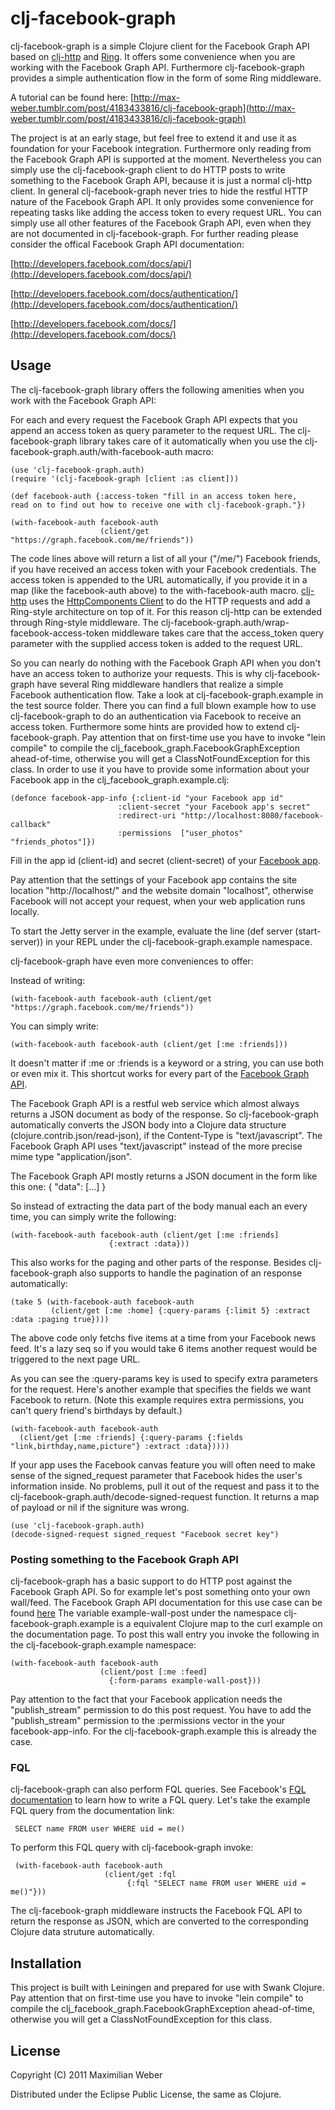 # clj-facebook-graph

clj-facebook-graph is a simple Clojure client for the Facebook Graph
API based on [clj-http](https://github.com/getwoven/clj-http) and
[Ring](https://github.com/mmcgrana/ring). It offers some convenience
when you are working with the Facebook Graph API. Furthermore
clj-facebook-graph provides a simple authentication flow in the form
of some Ring middleware.

A tutorial can be found here:
[http://max-weber.tumblr.com/post/4183433816/clj-facebook-graph](http://max-weber.tumblr.com/post/4183433816/clj-facebook-graph)

The project is at an early stage, but feel free to extend it and use
it as foundation for your Facebook integration. Furthermore only
reading from the Facebook Graph API is supported at the
moment. Nevertheless you can simply use the clj-facebook-graph client
to do HTTP posts to write something to the Facebook Graph API, because
it is just a normal clj-http client. In general clj-facebook-graph
never tries to hide the restful HTTP nature of the Facebook Graph
API. It only provides some convenience for repeating tasks like adding
the access token to every request URL. You can simply use all other
features of the Facebook Graph API, even when they are not documented
in clj-facebook-graph. For further reading please consider the offical
Facebook Graph API documentation:

[http://developers.facebook.com/docs/api/](http://developers.facebook.com/docs/api/)

[http://developers.facebook.com/docs/authentication/](http://developers.facebook.com/docs/authentication/)

[http://developers.facebook.com/docs/](http://developers.facebook.com/docs/)

## Usage

The clj-facebook-graph library offers the following amenities when you
work with the Facebook Graph API:

For each and every request the Facebook Graph API expects that you
append an access token as query parameter to the request URL. The
clj-facebook-graph library takes care of it automatically when you use
the clj-facebook-graph.auth/with-facebook-auth macro:

    (use 'clj-facebook-graph.auth)
    (require '(clj-facebook-graph [client :as client]))

    (def facebook-auth {:access-token "fill in an access token here,
    read on to find out how to receive one with clj-facebook-graph."})

    (with-facebook-auth facebook-auth 
                        (client/get "https://graph.facebook.com/me/friends"))

The code lines above will return a list of all your ("/me/")
Facebook friends, if you have received an access token with your
Facebook credentials. The access token is appended to the URL
automatically, if you provide it in a map (like the facebook-auth
above) to the with-facebook-auth
macro. [clj-http](http://github.com/clj-sys/clj-http) uses the
[HttpComponents Client](http://hc.apache.org/) to do the HTTP requests
and add a Ring-style architecture on top of it. For this reason
clj-http can be extended through Ring-style middleware. The
clj-facebook-graph.auth/wrap-facebook-access-token middleware takes
care that the access_token query parameter with the supplied access
token is added to the request URL.

So you can nearly do nothing with the Facebook Graph API when you
don't have an access token to authorize your requests. This is why
clj-facebook-graph have several Ring middleware handlers that realize a
simple Facebook authentication flow. Take a look at
clj-facebook-graph.example in the test source folder. There you can
find a full blown example how to use clj-facebook-graph to do an
authentication via Facebook to receive an access token. Furthermore
some hints are provided how to extend clj-facebook-graph. Pay attention
that on first-time use you have to invoke "lein compile" to compile
the clj_facebook_graph.FacebookGraphException ahead-of-time, otherwise
you will get a ClassNotFoundException for this class. In order to
use it you have to provide some information about your Facebook app in
the clj_facebook_graph.example.clj:

    (defonce facebook-app-info {:client-id "your Facebook app id"
                            :client-secret "your Facebook app's secret"
                            :redirect-uri "http://localhost:8080/facebook-callback"
                            :permissions  ["user_photos" "friends_photos"]})

Fill in the app id (client-id) and secret (client-secret) of your
[Facebook app](http://www.facebook.com/developers/apps.php).

Pay attention that the settings of your Facebook app contains the site
location "http://localhost/" and the website domain "localhost",
otherwise Facebook will not accept your request, when your web
application runs locally.

To start the Jetty server in the example, evaluate the line (def
server (start-server)) in your REPL under the
clj-facebook-graph.example namespace.

clj-facebook-graph have even more conveniences to offer:

Instead of writing:

    (with-facebook-auth facebook-auth (client/get "https://graph.facebook.com/me/friends"))

You can simply write:

    (with-facebook-auth facebook-auth (client/get [:me :friends]))

It doesn't matter if :me or :friends is a keyword or a string, you can
use both or even mix it. This shortcut works for every part of the
[Facebook Graph API](http://developers.facebook.com/docs/api/).


The Facebook Graph API is a restful web service which almost always
returns a JSON document as body of the response. So clj-facebook-graph
automatically converts the JSON body into a Clojure data structure
(clojure.contrib.json/read-json), if the Content-Type is
"text/javascript". The Facebook Graph API uses "text/javascript"
instead of the more precise mime type "application/json".

The Facebook Graph API mostly returns a JSON document in the form like
this one:
    {
        \"data\": [...]
    }

So instead of extracting the data part of the body manual each an
every time, you can simply write the following:

    (with-facebook-auth facebook-auth (client/get [:me :friends]
                          {:extract :data}))

This also works for the paging and other parts of the
response. Besides clj-facebook-graph also supports to handle the
pagination of an response automatically:

    (take 5 (with-facebook-auth facebook-auth 
             (client/get [:me :home] {:query-params {:limit 5} :extract :data :paging true})))

The above code only fetchs five items at a time from your Facebook
news feed. It's a lazy seq so if you would take 6 items another
request would be triggered to the next page URL.

As you can see the :query-params key is used to specify extra parameters for the request. Here's
another example that specifies the fields we want Facebook to return. (Note this example requires
extra permissions, you can't query friend's birthdays by default.)

    (with-facebook-auth facebook-auth
      (client/get [:me :friends] {:query-params {:fields "link,birthday,name,picture"} :extract :data}))))

If your app uses the Facebook canvas feature you will often need to make sense of the signed_request
parameter that Facebook hides the user's information inside. No problems, pull it out of the request and
pass it to the clj-facebook-graph.auth/decode-signed-request function. It returns a map of payload
or nil if the signiture was wrong.

    (use 'clj-facebook-graph.auth)
    (decode-signed-request signed_request "Facebook secret key")

### Posting something to the Facebook Graph API

clj-facebook-graph has a basic support to do HTTP post against the
Facebook Graph API. So for example let's post something onto your own
wall/feed. The Facebook Graph API documentation for this use case can
be found
[here](http://developers.facebook.com/docs/reference/api/post/) The
variable example-wall-post under the namespace
clj-facebook-graph.example is a
equivalent Clojure map to the curl example on the documentation
page. To post this wall entry you invoke the following in the
clj-facebook-graph.example namespace:

    (with-facebook-auth facebook-auth 
                        (client/post [:me :feed] 
                          {:form-params example-wall-post}))

Pay attention to the fact that your Facebook application needs the
"publish_stream" permission to do this post request. You have to add
the "publish_stream" permission to the :permissions vector in the your
facebook-app-info. For the clj-facebook-graph.example this is already
the case.

### FQL

clj-facebook-graph can also perform FQL queries. See Facebook's [FQL
documentation](http://developers.facebook.com/docs/reference/fql/)
to learn how to write a FQL query. Let's take the example FQL query
from the documentation link:

     SELECT name FROM user WHERE uid = me() 

To perform this FQL query with clj-facebook-graph invoke:

     (with-facebook-auth facebook-auth
                         (client/get :fql 
                              {:fql "SELECT name FROM user WHERE uid = me()"}))

The clj-facebook-graph middleware instructs the Facebook FQL API to
return the response as JSON, which are converted to the corresponding
Clojure data struture automatically.

## Installation

This project is built with Leiningen and prepared for use with Swank
Clojure. Pay attention that on first-time use you have to invoke 
"lein compile" to compile the clj_facebook_graph.FacebookGraphException
ahead-of-time, otherwise you will get a ClassNotFoundException for
this class.

## License

Copyright (C) 2011 Maximilian Weber

Distributed under the Eclipse Public License, the same as Clojure.

